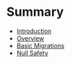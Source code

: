 # Summary

* [Introduction](README.md)
* [Overview](overview.md)
* [Basic Migrations](basic-migrations.md)
* [Null Safety](null-safety.md)


